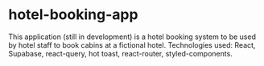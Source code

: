 # hotel-booking-app
This application (still in development) is a hotel booking system to be used by hotel staff to book cabins at a
fictional hotel.
Technologies used: React, Supabase, react-query, hot toast, react-router, styled-components. 
